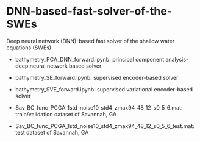 # DNN-based-fast-solver-of-the-SWEs
Deep neural network (DNN)-based fast solver of the shallow water equations (SWEs)

- bathymetry_PCA_DNN_forward.ipynb: principal component analysis-deep neural network based solver
- bathymetry_SE_forward.ipynb: supervised encoder-based solver
- bathymetry_SVE_forward.ipynb: supervised variational encoder-based solver

- Sav_BC_func_PCGA_1std_noise10_std4_zmax94_48_12_s0_5_6.mat: train/validation dataset of Savannah, GA
- Sav_BC_func_PCGA_1std_noise10_std4_zmax94_48_12_s0_5_6_test.mat: test dataset of Savannah, GA
